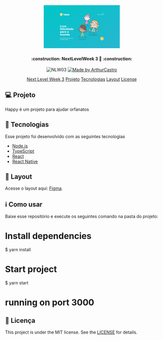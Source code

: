 <h1 align="center">
    <img alt="NextLevelWeek" title="#NextLevelWeek" src="./github/landing.png" width="250px" />
</h1>

<h4 align="center"> 
	:construction: NextLevelWeek 3 🚀 :construction:
</h4>
<p align="center">	
  <img alt="NLW03" src="https://img.shields.io/badge/NLW-03-blue">
	
  <a href="https://www.linkedin.com/in/danielobara/">
    <img alt="Made by ArthurCastro" src="https://img.shields.io/badge/Made%20By-Arthur%20Castro-blue">
  </a>
</p>
<p align="center">
  <a href="#-nlw">Next Level Week 3</a>
  <a href="#-project">Projeto</a>
  <a href="#tecnlogies">Tecnologias</a>
  <a href="#-layout">Layout</a>
  <a href="#license">License</a>
</p>

## 💻 Projeto

Happy é um projeto para ajudar orfanatos

## :rocket: Tecnologias

Esse projeto foi desenvolvido com as seguintes tecnologias

- [Node.js][nodejs]
- [TypeScript][typescript]
- [React][reactjs]
- [React Native][rn]

## 🔖 Layout

Acesse o layout aqui: [Figma](https://www.figma.com/file/mDEbnoojksG4w8sOxmudh3/Happy-Web/duplicate).

## :information_source: Como usar

Baixe esse repositório e execute os seguintes comando na pasta do projeto:

# Install dependencies
$ yarn install

# Start project
$ yarn start

# running on port 3000

## :memo: Licença

This project is under the MIT license. See the [LICENSE](https://github.com/ArthurC04/Happy/blob/main/LICENSE) for details.

[nodejs]: https://nodejs.org/
[typescript]: https://www.typescriptlang.org/
[expo]: https://expo.io/
[reactjs]: https://reactjs.org
[rn]: https://facebook.github.io/react-native/
[yarn]: https://yarnpkg.com/
